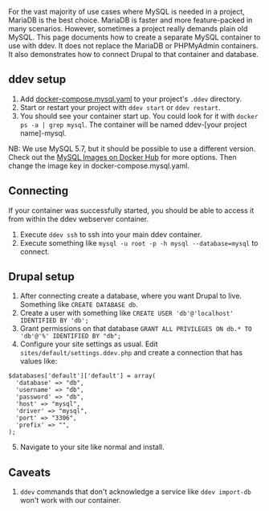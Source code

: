 For the vast majority of use cases where MySQL is needed in a project, MariaDB is the best choice. MariaDB is faster and more feature-packed in many scenarios. However, sometimes a project really demands plain old MySQL.
This page documents how to create a separate MySQL container to use with ddev. It does not
replace the MariaDB or PHPMyAdmin containers. It also demonstrates how to connect Drupal to that container and database.

## ddev setup
1. Add [docker-compose.mysql.yaml](docker-compose.mysql.yaml) to your  project's `.ddev` directory.
2. Start or restart your project with `ddev start` or `ddev restart`.
3. You should see your container start up. You could look for it with `docker ps -a | grep mysql`. The container will be named ddev-[your project name]-mysql.

NB: We use MySQL 5.7, but it should be possible to use a different version. Check out the [MySQL Images on Docker Hub](https://hub.docker.com/_/mysql) for more options. Then change the image key in docker-compose.mysql.yaml.

## Connecting
If your container was successfully started, you should be able to access it from within the ddev webserver container.
1. Execute `ddev ssh` to ssh into your main ddev container.
2. Execute  something like `mysql -u root -p -h mysql --database=mysql` to connect.

## Drupal setup
1. After connecting create a database, where you want Drupal to live.
Something like `CREATE DATABASE db`.
2. Create a user with something like `CREATE USER 'db'@'localhost' IDENTIFIED BY 'db';`
3. Grant permissions on that database `GRANT ALL PRIVILEGES ON db.* TO 'db'@'%' IDENTIFIED BY "db";`
4. Configure your site settings as usual. Edit `sites/default/settings.ddev.php` and create a connection that has values like:

```
$databases['default']['default'] = array(
  'database' => "db",
  'username' => "db",
  'password' => "db",
  'host' => "mysql",
  'driver' => "mysql",
  'port' => "3306",
  'prefix' => "",
);
```

5. Navigate to your site like normal and install.

## Caveats
1. `ddev` commands that don't acknowledge a service like `ddev import-db` won't work with our container.

